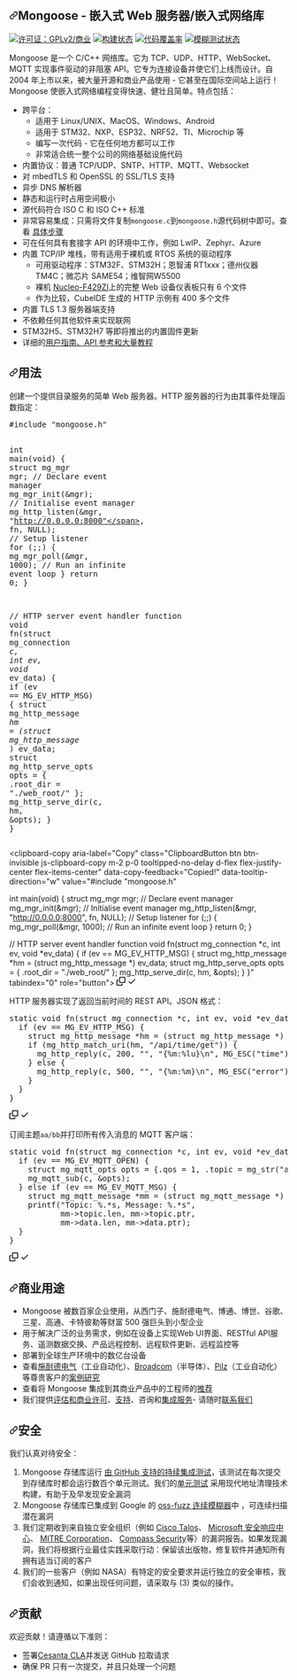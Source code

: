 <div class="Box-sc-g0xbh4-0 bJMeLZ js-snippet-clipboard-copy-unpositioned" data-hpc="true"><article class="markdown-body entry-content container-lg" itemprop="text"><h1 tabindex="-1" dir="auto"><a id="user-content-mongoose---embedded-web-server--embedded-networking-library" class="anchor" aria-hidden="true" tabindex="-1" href="#mongoose---embedded-web-server--embedded-networking-library"><svg class="octicon octicon-link" viewBox="0 0 16 16" version="1.1" width="16" height="16" aria-hidden="true"><path d="m7.775 3.275 1.25-1.25a3.5 3.5 0 1 1 4.95 4.95l-2.5 2.5a3.5 3.5 0 0 1-4.95 0 .751.751 0 0 1 .018-1.042.751.751 0 0 1 1.042-.018 1.998 1.998 0 0 0 2.83 0l2.5-2.5a2.002 2.002 0 0 0-2.83-2.83l-1.25 1.25a.751.751 0 0 1-1.042-.018.751.751 0 0 1-.018-1.042Zm-4.69 9.64a1.998 1.998 0 0 0 2.83 0l1.25-1.25a.751.751 0 0 1 1.042.018.751.751 0 0 1 .018 1.042l-1.25 1.25a3.5 3.5 0 1 1-4.95-4.95l2.5-2.5a3.5 3.5 0 0 1 4.95 0 .751.751 0 0 1-.018 1.042.751.751 0 0 1-1.042.018 1.998 1.998 0 0 0-2.83 0l-2.5 2.5a1.998 1.998 0 0 0 0 2.83Z"></path></svg></a><font style="vertical-align: inherit;"><font style="vertical-align: inherit;">Mongoose - 嵌入式 Web 服务器/嵌入式网络库</font></font></h1>
<p dir="auto"><a href="https://opensource.org/licenses/gpl-2.0.php" rel="nofollow"><img src="https://camo.githubusercontent.com/48ac5e5cefa5d1ec919b15644166664ff9d8d021f43265ee0a8763a56a300abe/68747470733a2f2f696d672e736869656c64732e696f2f62616467652f4c6963656e73652d47504c76322532306f72253230436f6d6d65726369616c2d677265656e2e737667" alt="许可证：GPLv2/商业" data-canonical-src="https://img.shields.io/badge/License-GPLv2%20or%20Commercial-green.svg" style="max-width: 100%;"></a>
<a href="https://github.com/cesanta/mongoose/actions"><img src="https://github.com/cesanta/mongoose/workflows/build/badge.svg" alt="构建状态" style="max-width: 100%;"></a>
<a href="https://codecov.io/gh/cesanta/mongoose" rel="nofollow"><img src="https://camo.githubusercontent.com/acc1bf9b67fc8c8cbcd13b71e3d9d0233762b01a624b0894365f975de66e4932/68747470733a2f2f636f6465636f762e696f2f67682f636573616e74612f6d6f6e676f6f73652f6272616e63682f6d61737465722f67726170682f62616467652e737667" alt="代码覆盖率" data-canonical-src="https://codecov.io/gh/cesanta/mongoose/branch/master/graph/badge.svg" style="max-width: 100%;"></a>
<a href="https://bugs.chromium.org/p/oss-fuzz/issues/list?sort=-opened&amp;can=1&amp;q=proj:mongoose" rel="nofollow"><img src="https://camo.githubusercontent.com/96965b85efcf5134ab936da42ad330459095c7f505cd513795ca5258eb6ce660/68747470733a2f2f6f73732d66757a7a2d6275696c642d6c6f67732e73746f726167652e676f6f676c65617069732e636f6d2f6261646765732f6d6f6e676f6f73652e737667" alt="模糊测试状态" data-canonical-src="https://oss-fuzz-build-logs.storage.googleapis.com/badges/mongoose.svg" style="max-width: 100%;"></a></p>
<p dir="auto"><font style="vertical-align: inherit;"><font style="vertical-align: inherit;">Mongoose 是一个 C/C++ 网络库。</font><font style="vertical-align: inherit;">它为 TCP、UDP、HTTP、WebSocket、MQTT 实现事件驱动的非阻塞 API。</font><font style="vertical-align: inherit;">它专为连接设备并使它们上线而设计。</font><font style="vertical-align: inherit;">自 2004 年上市以来，被大量开源和商业产品使用 - 它甚至在国际空间站上运行！</font><font style="vertical-align: inherit;">Mongoose 使嵌入式网络编程变得快速、健壮且简单。</font><font style="vertical-align: inherit;">特点包括：</font></font></p>
<ul dir="auto">
<li><font style="vertical-align: inherit;"><font style="vertical-align: inherit;">跨平台：
</font></font><ul dir="auto">
<li><font style="vertical-align: inherit;"><font style="vertical-align: inherit;">适用于 Linux/UNIX、MacOS、Windows、Android</font></font></li>
<li><font style="vertical-align: inherit;"><font style="vertical-align: inherit;">适用于 STM32、NXP、ESP32、NRF52、TI、Microchip 等</font></font></li>
<li><font style="vertical-align: inherit;"><font style="vertical-align: inherit;">编写一次代码 - 它在任何地方都可以工作</font></font></li>
<li><font style="vertical-align: inherit;"><font style="vertical-align: inherit;">非常适合统一整个公司的网络基础设施代码</font></font></li>
</ul>
</li>
<li><font style="vertical-align: inherit;"><font style="vertical-align: inherit;">内置协议：普通 TCP/UDP、SNTP、HTTP、MQTT、Websocket</font></font></li>
<li><font style="vertical-align: inherit;"><font style="vertical-align: inherit;">对 mbedTLS 和 OpenSSL 的 SSL/TLS 支持</font></font></li>
<li><font style="vertical-align: inherit;"><font style="vertical-align: inherit;">异步 DNS 解析器</font></font></li>
<li><font style="vertical-align: inherit;"><font style="vertical-align: inherit;">静态和运行时占用空间极小</font></font></li>
<li><font style="vertical-align: inherit;"><font style="vertical-align: inherit;">源代码符合 ISO C 和 ISO C++ 标准</font></font></li>
<li><font style="vertical-align: inherit;"><font style="vertical-align: inherit;">非常容易集成：只需将文件复制</font></font><code>mongoose.c</code><font style="vertical-align: inherit;"><font style="vertical-align: inherit;">到</font></font><code>mongoose.h</code><font style="vertical-align: inherit;"><font style="vertical-align: inherit;">源代码树中即可。</font><font style="vertical-align: inherit;">查看
</font></font><a href="https://mongoose.ws/documentation/#2-minute-integration-guide" rel="nofollow"><font style="vertical-align: inherit;"><font style="vertical-align: inherit;">具体步骤</font></font></a></li>
<li><font style="vertical-align: inherit;"><font style="vertical-align: inherit;">可在任何具有套接字 API 的环境中工作，例如 LwIP、Zephyr、Azure</font></font></li>
<li><font style="vertical-align: inherit;"><font style="vertical-align: inherit;">内置 TCP/IP 堆栈，带有适用于裸机或 RTOS 系统的驱动程序
</font></font><ul dir="auto">
<li><font style="vertical-align: inherit;"><font style="vertical-align: inherit;">可用驱动程序：STM32F、STM32H；</font><font style="vertical-align: inherit;">恩智浦 RT1xxx；</font><font style="vertical-align: inherit;">德州仪器TM4C；</font><font style="vertical-align: inherit;">微芯片 SAME54；</font><font style="vertical-align: inherit;">维智网W5500</font></font></li>
<li><font style="vertical-align: inherit;"><font style="vertical-align: inherit;">裸机
</font></font><a href="/cesanta/mongoose/blob/master/examples/stm32/nucleo-f429zi-baremetal"><font style="vertical-align: inherit;"><font style="vertical-align: inherit;">Nucleo-F429ZI</font></font></a><font style="vertical-align: inherit;"><font style="vertical-align: inherit;">上的完整 Web 设备仪表板只有 6 个文件</font></font></li>
<li><font style="vertical-align: inherit;"><font style="vertical-align: inherit;">作为比较，CubeIDE 生成的 HTTP 示例有 400 多个文件</font></font></li>
</ul>
</li>
<li><font style="vertical-align: inherit;"><font style="vertical-align: inherit;">内置 TLS 1.3 服务器端支持</font></font></li>
<li><font style="vertical-align: inherit;"><font style="vertical-align: inherit;">不依赖任何其他软件来实现联网</font></font></li>
<li><font style="vertical-align: inherit;"><font style="vertical-align: inherit;">STM32H5、STM32H7 等即将推出的内置固件更新</font></font></li>
<li><font style="vertical-align: inherit;"><font style="vertical-align: inherit;">详细的</font></font><a href="https://mongoose.ws/documentation/" rel="nofollow"><font style="vertical-align: inherit;"><font style="vertical-align: inherit;">用户指南、API 参考和大量教程</font></font></a></li>
</ul>
<h2 tabindex="-1" dir="auto"><a id="user-content-usage" class="anchor" aria-hidden="true" tabindex="-1" href="#usage"><svg class="octicon octicon-link" viewBox="0 0 16 16" version="1.1" width="16" height="16" aria-hidden="true"><path d="m7.775 3.275 1.25-1.25a3.5 3.5 0 1 1 4.95 4.95l-2.5 2.5a3.5 3.5 0 0 1-4.95 0 .751.751 0 0 1 .018-1.042.751.751 0 0 1 1.042-.018 1.998 1.998 0 0 0 2.83 0l2.5-2.5a2.002 2.002 0 0 0-2.83-2.83l-1.25 1.25a.751.751 0 0 1-1.042-.018.751.751 0 0 1-.018-1.042Zm-4.69 9.64a1.998 1.998 0 0 0 2.83 0l1.25-1.25a.751.751 0 0 1 1.042.018.751.751 0 0 1 .018 1.042l-1.25 1.25a3.5 3.5 0 1 1-4.95-4.95l2.5-2.5a3.5 3.5 0 0 1 4.95 0 .751.751 0 0 1-.018 1.042.751.751 0 0 1-1.042.018 1.998 1.998 0 0 0-2.83 0l-2.5 2.5a1.998 1.998 0 0 0 0 2.83Z"></path></svg></a><font style="vertical-align: inherit;"><font style="vertical-align: inherit;">用法</font></font></h2>
<p dir="auto"><font style="vertical-align: inherit;"><font style="vertical-align: inherit;">创建一个提供目录服务的简单 Web 服务器。</font><font style="vertical-align: inherit;">HTTP 服务器的行为由其事件处理函数指定：</font></font></p>
<div class="highlight highlight-source-c notranslate position-relative overflow-auto" dir="auto"><pre><span class="pl-k">#include</span> <span class="pl-s">"mongoose.h"</span>

<span class="pl-smi">int</span> <span class="pl-en">main</span>(<span class="pl-smi">void</span>) {
  <span class="pl-k">struct</span> <span class="pl-smi">mg_mgr</span> <span class="pl-s1">mgr</span>;  <span class="pl-c">// Declare event manager</span>
  <span class="pl-en">mg_mgr_init</span>(<span class="pl-c1">&amp;</span><span class="pl-s1">mgr</span>);  <span class="pl-c">// Initialise event manager</span>
  <span class="pl-en">mg_http_listen</span>(<span class="pl-c1">&amp;</span><span class="pl-s1">mgr</span>, <span class="pl-s">"http://0.0.0.0:8000"</span>, <span class="pl-s1">fn</span>, <span class="pl-c1">NULL</span>);  <span class="pl-c">// Setup listener</span>
  <span class="pl-k">for</span> (;;) {
    <span class="pl-en">mg_mgr_poll</span>(<span class="pl-c1">&amp;</span><span class="pl-s1">mgr</span>, <span class="pl-c1">1000</span>);  <span class="pl-c">// Run an infinite event loop</span>
  }
  <span class="pl-k">return</span> <span class="pl-c1">0</span>;
}

<span class="pl-c">// HTTP server event handler function</span>
<span class="pl-smi">void</span> <span class="pl-en">fn</span>(<span class="pl-k">struct</span> <span class="pl-smi">mg_connection</span> <span class="pl-c1">*</span><span class="pl-s1">c</span>, <span class="pl-smi">int</span> <span class="pl-s1">ev</span>, <span class="pl-smi">void</span> <span class="pl-c1">*</span><span class="pl-s1">ev_data</span>) {
  <span class="pl-k">if</span> (<span class="pl-s1">ev</span> <span class="pl-c1">==</span> <span class="pl-c1">MG_EV_HTTP_MSG</span>) {
    <span class="pl-k">struct</span> <span class="pl-smi">mg_http_message</span> <span class="pl-c1">*</span><span class="pl-s1">hm</span> <span class="pl-c1">=</span> (<span class="pl-k">struct</span> <span class="pl-smi">mg_http_message</span> <span class="pl-c1">*</span>) <span class="pl-s1">ev_data</span>;
    <span class="pl-k">struct</span> <span class="pl-smi">mg_http_serve_opts</span> <span class="pl-s1">opts</span> <span class="pl-c1">=</span> { .<span class="pl-c1">root_dir</span> <span class="pl-c1">=</span> <span class="pl-s">"./web_root/"</span> };
    <span class="pl-en">mg_http_serve_dir</span>(<span class="pl-s1">c</span>, <span class="pl-s1">hm</span>, <span class="pl-c1">&amp;</span><span class="pl-s1">opts</span>);
  }
}</pre><div class="zeroclipboard-container">
    <clipboard-copy aria-label="Copy" class="ClipboardButton btn btn-invisible js-clipboard-copy m-2 p-0 tooltipped-no-delay d-flex flex-justify-center flex-items-center" data-copy-feedback="Copied!" data-tooltip-direction="w" value="#include &quot;mongoose.h&quot;

int main(void) {
  struct mg_mgr mgr;  // Declare event manager
  mg_mgr_init(&amp;mgr);  // Initialise event manager
  mg_http_listen(&amp;mgr, &quot;http://0.0.0.0:8000&quot;, fn, NULL);  // Setup listener
  for (;;) {
    mg_mgr_poll(&amp;mgr, 1000);  // Run an infinite event loop
  }
  return 0;
}

// HTTP server event handler function
void fn(struct mg_connection *c, int ev, void *ev_data) {
  if (ev == MG_EV_HTTP_MSG) {
    struct mg_http_message *hm = (struct mg_http_message *) ev_data;
    struct mg_http_serve_opts opts = { .root_dir = &quot;./web_root/&quot; };
    mg_http_serve_dir(c, hm, &amp;opts);
  }
}" tabindex="0" role="button">
      <svg aria-hidden="true" height="16" viewBox="0 0 16 16" version="1.1" width="16" data-view-component="true" class="octicon octicon-copy js-clipboard-copy-icon">
    <path d="M0 6.75C0 5.784.784 5 1.75 5h1.5a.75.75 0 0 1 0 1.5h-1.5a.25.25 0 0 0-.25.25v7.5c0 .138.112.25.25.25h7.5a.25.25 0 0 0 .25-.25v-1.5a.75.75 0 0 1 1.5 0v1.5A1.75 1.75 0 0 1 9.25 16h-7.5A1.75 1.75 0 0 1 0 14.25Z"></path><path d="M5 1.75C5 .784 5.784 0 6.75 0h7.5C15.216 0 16 .784 16 1.75v7.5A1.75 1.75 0 0 1 14.25 11h-7.5A1.75 1.75 0 0 1 5 9.25Zm1.75-.25a.25.25 0 0 0-.25.25v7.5c0 .138.112.25.25.25h7.5a.25.25 0 0 0 .25-.25v-7.5a.25.25 0 0 0-.25-.25Z"></path>
</svg>
      <svg aria-hidden="true" height="16" viewBox="0 0 16 16" version="1.1" width="16" data-view-component="true" class="octicon octicon-check js-clipboard-check-icon color-fg-success d-none">
    <path d="M13.78 4.22a.75.75 0 0 1 0 1.06l-7.25 7.25a.75.75 0 0 1-1.06 0L2.22 9.28a.751.751 0 0 1 .018-1.042.751.751 0 0 1 1.042-.018L6 10.94l6.72-6.72a.75.75 0 0 1 1.06 0Z"></path>
</svg>
    </clipboard-copy>
  </div></div>
<p dir="auto"><font style="vertical-align: inherit;"><font style="vertical-align: inherit;">HTTP 服务器实现了返回当前时间的 REST API。</font><font style="vertical-align: inherit;">JSON 格式：</font></font></p>
<div class="highlight highlight-source-c notranslate position-relative overflow-auto" dir="auto"><pre><span class="pl-k">static</span> <span class="pl-smi">void</span> <span class="pl-en">fn</span>(<span class="pl-k">struct</span> <span class="pl-smi">mg_connection</span> <span class="pl-c1">*</span><span class="pl-s1">c</span>, <span class="pl-smi">int</span> <span class="pl-s1">ev</span>, <span class="pl-smi">void</span> <span class="pl-c1">*</span><span class="pl-s1">ev_data</span>) {
  <span class="pl-k">if</span> (<span class="pl-s1">ev</span> <span class="pl-c1">==</span> <span class="pl-c1">MG_EV_HTTP_MSG</span>) {
    <span class="pl-k">struct</span> <span class="pl-smi">mg_http_message</span> <span class="pl-c1">*</span><span class="pl-s1">hm</span> <span class="pl-c1">=</span> (<span class="pl-k">struct</span> <span class="pl-smi">mg_http_message</span> <span class="pl-c1">*</span>) <span class="pl-s1">ev_data</span>;
    <span class="pl-k">if</span> (<span class="pl-en">mg_http_match_uri</span>(<span class="pl-s1">hm</span>, <span class="pl-s">"/api/time/get"</span>)) {
      <span class="pl-en">mg_http_reply</span>(<span class="pl-s1">c</span>, <span class="pl-c1">200</span>, <span class="pl-s">""</span>, <span class="pl-s">"{%m:%lu}\n"</span>, <span class="pl-en">MG_ESC</span>(<span class="pl-s">"time"</span>), <span class="pl-en">time</span>(<span class="pl-c1">NULL</span>));
    } <span class="pl-k">else</span> {
      <span class="pl-en">mg_http_reply</span>(<span class="pl-s1">c</span>, <span class="pl-c1">500</span>, <span class="pl-s">""</span>, <span class="pl-s">"{%m:%m}\n"</span>, <span class="pl-en">MG_ESC</span>(<span class="pl-s">"error"</span>), <span class="pl-en">MG_ESC</span>(<span class="pl-s">"Unsupported URI"</span>)); 
    }
  }
}</pre><div class="zeroclipboard-container">
    <clipboard-copy aria-label="Copy" class="ClipboardButton btn btn-invisible js-clipboard-copy m-2 p-0 tooltipped-no-delay d-flex flex-justify-center flex-items-center" data-copy-feedback="Copied!" data-tooltip-direction="w" value="static void fn(struct mg_connection *c, int ev, void *ev_data) {
  if (ev == MG_EV_HTTP_MSG) {
    struct mg_http_message *hm = (struct mg_http_message *) ev_data;
    if (mg_http_match_uri(hm, &quot;/api/time/get&quot;)) {
      mg_http_reply(c, 200, &quot;&quot;, &quot;{%m:%lu}\n&quot;, MG_ESC(&quot;time&quot;), time(NULL));
    } else {
      mg_http_reply(c, 500, &quot;&quot;, &quot;{%m:%m}\n&quot;, MG_ESC(&quot;error&quot;), MG_ESC(&quot;Unsupported URI&quot;)); 
    }
  }
}" tabindex="0" role="button">
      <svg aria-hidden="true" height="16" viewBox="0 0 16 16" version="1.1" width="16" data-view-component="true" class="octicon octicon-copy js-clipboard-copy-icon">
    <path d="M0 6.75C0 5.784.784 5 1.75 5h1.5a.75.75 0 0 1 0 1.5h-1.5a.25.25 0 0 0-.25.25v7.5c0 .138.112.25.25.25h7.5a.25.25 0 0 0 .25-.25v-1.5a.75.75 0 0 1 1.5 0v1.5A1.75 1.75 0 0 1 9.25 16h-7.5A1.75 1.75 0 0 1 0 14.25Z"></path><path d="M5 1.75C5 .784 5.784 0 6.75 0h7.5C15.216 0 16 .784 16 1.75v7.5A1.75 1.75 0 0 1 14.25 11h-7.5A1.75 1.75 0 0 1 5 9.25Zm1.75-.25a.25.25 0 0 0-.25.25v7.5c0 .138.112.25.25.25h7.5a.25.25 0 0 0 .25-.25v-7.5a.25.25 0 0 0-.25-.25Z"></path>
</svg>
      <svg aria-hidden="true" height="16" viewBox="0 0 16 16" version="1.1" width="16" data-view-component="true" class="octicon octicon-check js-clipboard-check-icon color-fg-success d-none">
    <path d="M13.78 4.22a.75.75 0 0 1 0 1.06l-7.25 7.25a.75.75 0 0 1-1.06 0L2.22 9.28a.751.751 0 0 1 .018-1.042.751.751 0 0 1 1.042-.018L6 10.94l6.72-6.72a.75.75 0 0 1 1.06 0Z"></path>
</svg>
    </clipboard-copy>
  </div></div>
<p dir="auto"><font style="vertical-align: inherit;"><font style="vertical-align: inherit;">订阅主题</font></font><code>aa/bb</code><font style="vertical-align: inherit;"><font style="vertical-align: inherit;">并打印所有传入消息的 MQTT 客户端：</font></font></p>
<div class="highlight highlight-source-c notranslate position-relative overflow-auto" dir="auto"><pre><span class="pl-k">static</span> <span class="pl-smi">void</span> <span class="pl-en">fn</span>(<span class="pl-k">struct</span> <span class="pl-smi">mg_connection</span> <span class="pl-c1">*</span><span class="pl-s1">c</span>, <span class="pl-smi">int</span> <span class="pl-s1">ev</span>, <span class="pl-smi">void</span> <span class="pl-c1">*</span><span class="pl-s1">ev_data</span>) {
  <span class="pl-k">if</span> (<span class="pl-s1">ev</span> <span class="pl-c1">==</span> <span class="pl-c1">MG_EV_MQTT_OPEN</span>) {
    <span class="pl-k">struct</span> <span class="pl-smi">mg_mqtt_opts</span> <span class="pl-s1">opts</span> <span class="pl-c1">=</span> {.<span class="pl-c1">qos</span> <span class="pl-c1">=</span> <span class="pl-c1">1</span>, .<span class="pl-c1">topic</span> <span class="pl-c1">=</span> <span class="pl-en">mg_str</span>(<span class="pl-s">"aa/bb"</span>)};
    <span class="pl-en">mg_mqtt_sub</span>(<span class="pl-s1">c</span>, <span class="pl-c1">&amp;</span><span class="pl-s1">opts</span>);
  } <span class="pl-k">else</span> <span class="pl-k">if</span> (<span class="pl-s1">ev</span> <span class="pl-c1">==</span> <span class="pl-c1">MG_EV_MQTT_MSG</span>) {
    <span class="pl-k">struct</span> <span class="pl-smi">mg_mqtt_message</span> <span class="pl-c1">*</span><span class="pl-s1">mm</span> <span class="pl-c1">=</span> (<span class="pl-k">struct</span> <span class="pl-smi">mg_mqtt_message</span> <span class="pl-c1">*</span>) <span class="pl-s1">ev_data</span>;
    <span class="pl-en">printf</span>(<span class="pl-s">"Topic: %.*s, Message: %.*s"</span>,
           <span class="pl-s1">mm</span><span class="pl-c1">-&gt;</span><span class="pl-c1">topic</span>.<span class="pl-c1">len</span>, <span class="pl-s1">mm</span><span class="pl-c1">-&gt;</span><span class="pl-c1">topic</span>.<span class="pl-c1">ptr</span>,
           <span class="pl-s1">mm</span><span class="pl-c1">-&gt;</span><span class="pl-c1">data</span>.<span class="pl-c1">len</span>, <span class="pl-s1">mm</span><span class="pl-c1">-&gt;</span><span class="pl-c1">data</span>.<span class="pl-c1">ptr</span>);
  }
}</pre><div class="zeroclipboard-container">
    <clipboard-copy aria-label="Copy" class="ClipboardButton btn btn-invisible js-clipboard-copy m-2 p-0 tooltipped-no-delay d-flex flex-justify-center flex-items-center" data-copy-feedback="Copied!" data-tooltip-direction="w" value="static void fn(struct mg_connection *c, int ev, void *ev_data) {
  if (ev == MG_EV_MQTT_OPEN) {
    struct mg_mqtt_opts opts = {.qos = 1, .topic = mg_str(&quot;aa/bb&quot;)};
    mg_mqtt_sub(c, &amp;opts);
  } else if (ev == MG_EV_MQTT_MSG) {
    struct mg_mqtt_message *mm = (struct mg_mqtt_message *) ev_data;
    printf(&quot;Topic: %.*s, Message: %.*s&quot;,
           mm->topic.len, mm->topic.ptr,
           mm->data.len, mm->data.ptr);
  }
}" tabindex="0" role="button">
      <svg aria-hidden="true" height="16" viewBox="0 0 16 16" version="1.1" width="16" data-view-component="true" class="octicon octicon-copy js-clipboard-copy-icon">
    <path d="M0 6.75C0 5.784.784 5 1.75 5h1.5a.75.75 0 0 1 0 1.5h-1.5a.25.25 0 0 0-.25.25v7.5c0 .138.112.25.25.25h7.5a.25.25 0 0 0 .25-.25v-1.5a.75.75 0 0 1 1.5 0v1.5A1.75 1.75 0 0 1 9.25 16h-7.5A1.75 1.75 0 0 1 0 14.25Z"></path><path d="M5 1.75C5 .784 5.784 0 6.75 0h7.5C15.216 0 16 .784 16 1.75v7.5A1.75 1.75 0 0 1 14.25 11h-7.5A1.75 1.75 0 0 1 5 9.25Zm1.75-.25a.25.25 0 0 0-.25.25v7.5c0 .138.112.25.25.25h7.5a.25.25 0 0 0 .25-.25v-7.5a.25.25 0 0 0-.25-.25Z"></path>
</svg>
      <svg aria-hidden="true" height="16" viewBox="0 0 16 16" version="1.1" width="16" data-view-component="true" class="octicon octicon-check js-clipboard-check-icon color-fg-success d-none">
    <path d="M13.78 4.22a.75.75 0 0 1 0 1.06l-7.25 7.25a.75.75 0 0 1-1.06 0L2.22 9.28a.751.751 0 0 1 .018-1.042.751.751 0 0 1 1.042-.018L6 10.94l6.72-6.72a.75.75 0 0 1 1.06 0Z"></path>
</svg>
    </clipboard-copy>
  </div></div>
<h2 tabindex="-1" dir="auto"><a id="user-content-commercial-use" class="anchor" aria-hidden="true" tabindex="-1" href="#commercial-use"><svg class="octicon octicon-link" viewBox="0 0 16 16" version="1.1" width="16" height="16" aria-hidden="true"><path d="m7.775 3.275 1.25-1.25a3.5 3.5 0 1 1 4.95 4.95l-2.5 2.5a3.5 3.5 0 0 1-4.95 0 .751.751 0 0 1 .018-1.042.751.751 0 0 1 1.042-.018 1.998 1.998 0 0 0 2.83 0l2.5-2.5a2.002 2.002 0 0 0-2.83-2.83l-1.25 1.25a.751.751 0 0 1-1.042-.018.751.751 0 0 1-.018-1.042Zm-4.69 9.64a1.998 1.998 0 0 0 2.83 0l1.25-1.25a.751.751 0 0 1 1.042.018.751.751 0 0 1 .018 1.042l-1.25 1.25a3.5 3.5 0 1 1-4.95-4.95l2.5-2.5a3.5 3.5 0 0 1 4.95 0 .751.751 0 0 1-.018 1.042.751.751 0 0 1-1.042.018 1.998 1.998 0 0 0-2.83 0l-2.5 2.5a1.998 1.998 0 0 0 0 2.83Z"></path></svg></a><font style="vertical-align: inherit;"><font style="vertical-align: inherit;">商业用途</font></font></h2>
<ul dir="auto">
<li><font style="vertical-align: inherit;"><font style="vertical-align: inherit;">Mongoose 被数百家企业使用，从西门子、施耐德电气、博通、博世、谷歌、三星、高通、卡特彼勒等财富 500 强巨头到小型企业</font></font></li>
<li><font style="vertical-align: inherit;"><font style="vertical-align: inherit;">用于解决广泛的业务需求，例如在设备上实现Web UI界面、RESTful API服务、遥测数据交换、产品远程控制、远程软件更新、远程监控等</font></font></li>
<li><font style="vertical-align: inherit;"><font style="vertical-align: inherit;">部署到全球生产环境中的数亿台设备</font></font></li>
<li><font style="vertical-align: inherit;"><font style="vertical-align: inherit;">查看</font><a href="https://mongoose.ws/case-studies/schneider-electric/" rel="nofollow"><font style="vertical-align: inherit;">施耐德电气</font></a><font style="vertical-align: inherit;">（工业自动化）、</font><a href="https://mongoose.ws/case-studies/broadcom/" rel="nofollow"><font style="vertical-align: inherit;">Broadcom</font></a><font style="vertical-align: inherit;">（半导体）、</font><a href="https://mongoose.ws/case-studies/pilz/" rel="nofollow"><font style="vertical-align: inherit;">Pilz</font></a><font style="vertical-align: inherit;">（工业自动化）等</font><font style="vertical-align: inherit;">尊贵客户的</font></font><a href="https://mongoose.ws/case-studies/" rel="nofollow"><font style="vertical-align: inherit;"><font style="vertical-align: inherit;">案例研究</font></font></a><font style="vertical-align: inherit;"></font><a href="https://mongoose.ws/case-studies/schneider-electric/" rel="nofollow"><font style="vertical-align: inherit;"></font></a><font style="vertical-align: inherit;"></font><a href="https://mongoose.ws/case-studies/broadcom/" rel="nofollow"><font style="vertical-align: inherit;"></font></a><font style="vertical-align: inherit;"></font><a href="https://mongoose.ws/case-studies/pilz/" rel="nofollow"><font style="vertical-align: inherit;"></font></a><font style="vertical-align: inherit;"></font></li>
<li><font style="vertical-align: inherit;"><font style="vertical-align: inherit;">查看</font><font style="vertical-align: inherit;">将 Mongoose 集成到其商业产品中的工程师的</font></font><a href="https://mongoose.ws/testimonials/" rel="nofollow"><font style="vertical-align: inherit;"><font style="vertical-align: inherit;">推荐</font></font></a><font style="vertical-align: inherit;"></font></li>
<li><font style="vertical-align: inherit;"><font style="vertical-align: inherit;">我们提供</font></font><a href="https://mongoose.ws/licensing/" rel="nofollow"><font style="vertical-align: inherit;"><font style="vertical-align: inherit;">评估和商业许可</font></font></a><font style="vertical-align: inherit;"><font style="vertical-align: inherit;">、</font></font><a href="https://mongoose.ws/support/" rel="nofollow"><font style="vertical-align: inherit;"><font style="vertical-align: inherit;">支持</font></font></a><font style="vertical-align: inherit;"><font style="vertical-align: inherit;">、咨询和</font></font><a href="https://mongoose.ws/integration/" rel="nofollow"><font style="vertical-align: inherit;"><font style="vertical-align: inherit;">集成服务</font></font></a><font style="vertical-align: inherit;"><font style="vertical-align: inherit;">- 请随时</font></font><a href="https://mongoose.ws/contact/" rel="nofollow"><font style="vertical-align: inherit;"><font style="vertical-align: inherit;">联系我们</font></font></a></li>
</ul>
<h2 tabindex="-1" dir="auto"><a id="user-content-security" class="anchor" aria-hidden="true" tabindex="-1" href="#security"><svg class="octicon octicon-link" viewBox="0 0 16 16" version="1.1" width="16" height="16" aria-hidden="true"><path d="m7.775 3.275 1.25-1.25a3.5 3.5 0 1 1 4.95 4.95l-2.5 2.5a3.5 3.5 0 0 1-4.95 0 .751.751 0 0 1 .018-1.042.751.751 0 0 1 1.042-.018 1.998 1.998 0 0 0 2.83 0l2.5-2.5a2.002 2.002 0 0 0-2.83-2.83l-1.25 1.25a.751.751 0 0 1-1.042-.018.751.751 0 0 1-.018-1.042Zm-4.69 9.64a1.998 1.998 0 0 0 2.83 0l1.25-1.25a.751.751 0 0 1 1.042.018.751.751 0 0 1 .018 1.042l-1.25 1.25a3.5 3.5 0 1 1-4.95-4.95l2.5-2.5a3.5 3.5 0 0 1 4.95 0 .751.751 0 0 1-.018 1.042.751.751 0 0 1-1.042.018 1.998 1.998 0 0 0-2.83 0l-2.5 2.5a1.998 1.998 0 0 0 0 2.83Z"></path></svg></a><font style="vertical-align: inherit;"><font style="vertical-align: inherit;">安全</font></font></h2>
<p dir="auto"><font style="vertical-align: inherit;"><font style="vertical-align: inherit;">我们认真对待安全：</font></font></p>
<ol dir="auto">
<li><font style="vertical-align: inherit;"><font style="vertical-align: inherit;">Mongoose 存储库运行
</font></font><a href="https://github.com/cesanta/mongoose/actions"><font style="vertical-align: inherit;"><font style="vertical-align: inherit;">由 GitHub 支持的持续集成测试</font></font></a><font style="vertical-align: inherit;"><font style="vertical-align: inherit;">，该测试在每次提交到存储库时都会运行数百个单元测试。</font><font style="vertical-align: inherit;">我们的</font></font><a href="https://github.com/cesanta/mongoose/tree/master/test"><font style="vertical-align: inherit;"><font style="vertical-align: inherit;">单元测试</font></font></a><font style="vertical-align: inherit;"><font style="vertical-align: inherit;">
采用现代地址清理技术构建，有助于及早发现安全漏洞</font></font></li>
<li><font style="vertical-align: inherit;"><font style="vertical-align: inherit;">Mongoose 存储库已集成到 Google 的
</font></font><a href="https://bugs.chromium.org/p/oss-fuzz/issues/list?sort=-opened&amp;can=1&amp;q=proj:mongoose" rel="nofollow"><font style="vertical-align: inherit;"><font style="vertical-align: inherit;">oss-fuzz 连续模糊器</font></font></a><font style="vertical-align: inherit;"><font style="vertical-align: inherit;">中
，可连续扫描潜在漏洞</font></font></li>
<li><font style="vertical-align: inherit;"><font style="vertical-align: inherit;">我们定期收到来自独立安全组织（例如
</font></font><a href="https://www.cisco.com/c/en/us/products/security/talos.html" rel="nofollow"><font style="vertical-align: inherit;"><font style="vertical-align: inherit;">Cisco Talos</font></font></a><font style="vertical-align: inherit;"><font style="vertical-align: inherit;">、
 </font></font><a href="https://www.microsoft.com/en-us/msrc" rel="nofollow"><font style="vertical-align: inherit;"><font style="vertical-align: inherit;">Microsoft 安全响应中心</font></font></a><font style="vertical-align: inherit;"><font style="vertical-align: inherit;">、
 </font></font><a href="https://www.mitre.org/" rel="nofollow"><font style="vertical-align: inherit;"><font style="vertical-align: inherit;">MITRE Corporation</font></font></a><font style="vertical-align: inherit;"><font style="vertical-align: inherit;">、
 </font></font><a href="https://www.compass-security.com/en/" rel="nofollow"><font style="vertical-align: inherit;"><font style="vertical-align: inherit;">Compass Security</font></font></a><font style="vertical-align: inherit;"><font style="vertical-align: inherit;">等）的漏洞报告。</font><font style="vertical-align: inherit;">如果发现漏洞，我们将根据行业最佳实践采取行动：保留该出版物，修复软件并通知所有拥有适当订阅的客户</font></font></li>
<li><font style="vertical-align: inherit;"><font style="vertical-align: inherit;">我们的一些客户（例如 NASA）有特定的安全要求并运行独立的安全审核，我们会收到通知，如果出现任何问题，请采取与 (3) 类似的操作。</font></font></li>
</ol>
<h2 tabindex="-1" dir="auto"><a id="user-content-contributions" class="anchor" aria-hidden="true" tabindex="-1" href="#contributions"><svg class="octicon octicon-link" viewBox="0 0 16 16" version="1.1" width="16" height="16" aria-hidden="true"><path d="m7.775 3.275 1.25-1.25a3.5 3.5 0 1 1 4.95 4.95l-2.5 2.5a3.5 3.5 0 0 1-4.95 0 .751.751 0 0 1 .018-1.042.751.751 0 0 1 1.042-.018 1.998 1.998 0 0 0 2.83 0l2.5-2.5a2.002 2.002 0 0 0-2.83-2.83l-1.25 1.25a.751.751 0 0 1-1.042-.018.751.751 0 0 1-.018-1.042Zm-4.69 9.64a1.998 1.998 0 0 0 2.83 0l1.25-1.25a.751.751 0 0 1 1.042.018.751.751 0 0 1 .018 1.042l-1.25 1.25a3.5 3.5 0 1 1-4.95-4.95l2.5-2.5a3.5 3.5 0 0 1 4.95 0 .751.751 0 0 1-.018 1.042.751.751 0 0 1-1.042.018 1.998 1.998 0 0 0-2.83 0l-2.5 2.5a1.998 1.998 0 0 0 0 2.83Z"></path></svg></a><font style="vertical-align: inherit;"><font style="vertical-align: inherit;">贡献</font></font></h2>
<p dir="auto"><font style="vertical-align: inherit;"><font style="vertical-align: inherit;">欢迎贡献！</font><font style="vertical-align: inherit;">请遵循以下准则：</font></font></p>
<ul dir="auto">
<li><font style="vertical-align: inherit;"><font style="vertical-align: inherit;">签署</font></font><a href="https://cesanta.com/cla.html" rel="nofollow"><font style="vertical-align: inherit;"><font style="vertical-align: inherit;">Cesanta CLA</font></font></a><font style="vertical-align: inherit;"><font style="vertical-align: inherit;">并发送 GitHub 拉取请求</font></font></li>
<li><font style="vertical-align: inherit;"><font style="vertical-align: inherit;">确保 PR 只有一次提交，并且只处理一个问题</font></font></li>
</ul>
</article></div>
